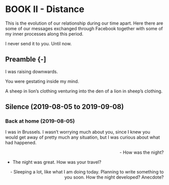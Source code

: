 # BOOK II - Distance

This is the evolution of our relationship during our time apart. Here there are some of our messages exchanged through Facebook together with some of my inner processes along this period.

I never send it to you. Until now.

## Preamble {-]

I was raising downwards. 

You were gestating inside my mind.

A sheep in lion’s clothing venturing into the den of a lion in sheep’s clothing. 

## Silence (2019-08-05 to 2019-09-08)

### Back at home (2019-08-05)
I was in Brussels. I wasn’t worrying much about you, since I knew you would get away of pretty much any situation, but I was curious about what had happened.

<div style="text-align: right"> - How was the night? </div>

-	The night was great. How was your travel?

<div style="text-align: right"> - Sleeping a lot, like what I am doing today. Planning to write something to you soon.  How the night developed?  Anecdote? </div>
